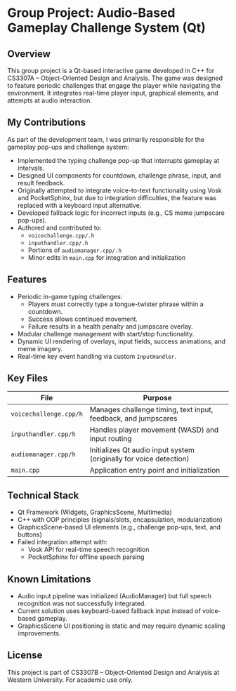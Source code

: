 # Group Project: Audio-Based Gameplay Challenge System (Qt)

## Overview

This group project is a Qt-based interactive game developed in C++ for CS3307A – Object-Oriented Design and Analysis. The game was designed to feature periodic challenges that engage the player while navigating the environment. It integrates real-time player input, graphical elements, and attempts at audio interaction.

## My Contributions

As part of the development team, I was primarily responsible for the gameplay pop-ups and challenge system:

- Implemented the typing challenge pop-up that interrupts gameplay at intervals.
- Designed UI components for countdown, challenge phrase, input, and result feedback.
- Originally attempted to integrate voice-to-text functionality using Vosk and PocketSphinx, but due to integration difficulties, the feature was replaced with a keyboard input alternative.
- Developed fallback logic for incorrect inputs (e.g., CS meme jumpscare pop-ups).
- Authored and contributed to:
  - `voicechallenge.cpp/.h`
  - `inputhandler.cpp/.h`
  - Portions of `audiomanager.cpp/.h`
  - Minor edits in `main.cpp` for integration and initialization

## Features

- Periodic in-game typing challenges:
  - Players must correctly type a tongue-twister phrase within a countdown.
  - Success allows continued movement.
  - Failure results in a health penalty and jumpscare overlay.
- Modular challenge management with start/stop functionality.
- Dynamic UI rendering of overlays, input fields, success animations, and meme imagery.
- Real-time key event handling via custom `InputHandler`.

## Key Files

| File                 | Purpose                                                   |
|----------------------|-----------------------------------------------------------|
| `voicechallenge.cpp/h` | Manages challenge timing, text input, feedback, and jumpscares |
| `inputhandler.cpp/h`   | Handles player movement (WASD) and input routing         |
| `audiomanager.cpp/h`   | Initializes Qt audio input system (originally for voice detection) |
| `main.cpp`             | Application entry point and initialization               |

## Technical Stack

- Qt Framework (Widgets, GraphicsScene, Multimedia)
- C++ with OOP principles (signals/slots, encapsulation, modularization)
- GraphicsScene-based UI elements (e.g., challenge pop-ups, text, and buttons)
- Failed integration attempt with:
  - Vosk API for real-time speech recognition
  - PocketSphinx for offline speech parsing

## Known Limitations

- Audio input pipeline was initialized (AudioManager) but full speech recognition was not successfully integrated.
- Current solution uses keyboard-based fallback input instead of voice-based gameplay.
- GraphicsScene UI positioning is static and may require dynamic scaling improvements.

## License

This project is part of CS3307B – Object-Oriented Design and Analysis at Western University. For academic use only.
